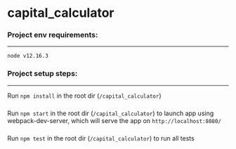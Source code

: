 capital_calculator
==================

### Project env requirements:
_____________________________
`node v12.16.3`

### Project setup steps:
____________________

Run `npm install` in the root dir (`/capital_calculator`)
###
Run `npm start` in the root dir (`/capital_calculator`) to launch app using webpack-dev-server, which will serve the app on `http://localhost:8080/`
###
Run `npm test` in the root dir (`/capital_calculator`) to run all tests

